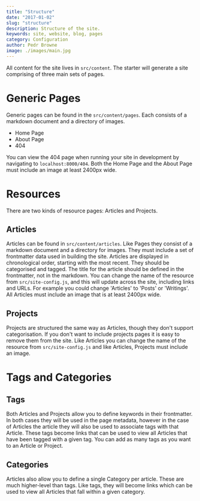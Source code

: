 ```yaml
---
title: "Structure"
date: "2017-01-02"
slug: "structure"
description: Structure of the site.
keywords: site, website, blog, pages
category: Configuration
author: Pedr Browne
image: ./images/main.jpg
---
```


All content for the site lives in `src/content`. The starter will generate a
site comprising of three main sets of pages.

# Generic Pages

Generic pages can be found in the `src/content/pages`. Each consists of a
markdown document and a directory of images.

* Home Page
* About Page
* 404

You can view the 404 page when running your site in development by navigating to
`localhost:8000/404`. Both the Home Page and the About Page must include an
image at least 2400px wide.

# Resources

There are two kinds of resource pages: Articles and Projects.

## Articles

Articles can be found in `src/content/articles`. Like Pages they consist of a
markdown document and a directory for images. They must include a set of
frontmatter data used in building the site. Articles are displayed in
chronological order, starting with the most recent. They should be categorised
and tagged. The title for the article should be defined in the frontmatter, not
in the markdown. You can change the name of the resource from
`src/site-config.js`, and this will update across the site, including links and
URLs. For example you could change 'Articles' to 'Posts' or 'Writings'. All
Articles must include an image that is at least 2400px wide.

## Projects

Projects are structured the same way as Articles, though they don't support
categorisation. If you don't want to include projects pages it is easy to remove
them from the site. Like Articles you can change the name of the resource from
`src/site-config.js` and like Articles, Projects must include an image.

# Tags and Categories

## Tags

Both Articles and Projects allow you to define keywords in their frontmatter. In
both cases they will be used in the page metadata, however in the case of
Articles the article they will also be used to associate tags with that Article.
These tags become links that can be used to view all Articles that have been
tagged with a given tag. You can add as many tags as you want to an Article or
Project.

## Categories

Articles also allow you to define a single Category per article. These are much
higher-level than tags. Like tags, they will become links which can be used to
view all Articles that fall within a given category.
